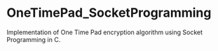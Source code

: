 # OneTimePad_SocketProgramming
Implementation of One Time Pad encryption algorithm using Socket Programming in C.
